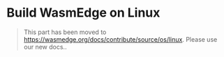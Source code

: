 # Build WasmEdge on Linux

> This part has been moved to  <https://wasmedge.org/docs/contribute/source/os/linux>. Please use our new docs..

